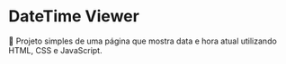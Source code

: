 # DateTime Viewer
📅 Projeto simples de uma página que mostra data e hora atual utilizando HTML, CSS e JavaScript.
